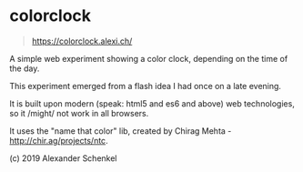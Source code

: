 colorclock
===========

> https://colorclock.alexi.ch/

A simple web experiment showing a color clock, depending on the time of the day.

This experiment emerged from a flash idea I had once on a late evening.

It is built upon modern (speak: html5 and es6 and above) web technologies, so it /might/ not work in all browsers.

It uses the "name that color" lib, created by Chirag Mehta - http://chir.ag/projects/ntc.

(c) 2019 Alexander Schenkel
